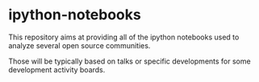 # ipython-notebooks

This repository aims at providing all of the ipython notebooks used to analyze several open source communities.

Those will be typically based on talks or specific developments for some development activity boards.
